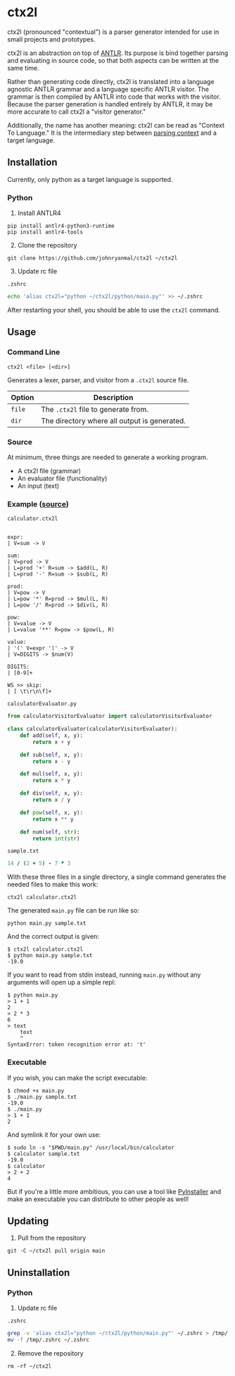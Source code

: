 # ctx2l
ctx2l (pronounced "contextual") is a parser generator intended for use in small projects and prototypes.

ctx2l is an abstraction on top of [ANTLR](https://www.antlr.org/).
Its purpose is bind together parsing and evaluating in source code, so that both aspects can be written at the same time.

Rather than generating code directly, ctx2l is translated into a language agnostic ANTLR grammar and a language specific ANTLR visitor.
The grammar is then compiled by ANTLR into code that works with the visitor.
Because the parser generation is handled entirely by ANTLR, it may be more accurate to call ctx2l a "visitor generator."

Additionally, the name has another meaning: ctx2l can be read as "Context To Language." It is the intermediary step between [parsing context](https://www.antlr.org/api/Java/org/antlr/v4/runtime/ParserRuleContext.html) and a target language.

## Installation
Currently, only python as a target language is supported.

### Python

1. Install ANTLR4

```shell
pip install antlr4-python3-runtime
pip install antlr4-tools
```

2. Clone the repository

```shell
git clone https://github.com/johnryanmal/ctx2l ~/ctx2l
```

3. Update rc file

`.zshrc`
```zsh
echo 'alias ctx2l="python ~/ctx2l/python/main.py"' >> ~/.zshrc
```

After restarting your shell, you should be able to use the `ctx2l` command.

## Usage

### Command Line
`ctx2l <file> [<dir>]`

Generates a lexer, parser, and visitor from a `.ctx2l` source file.

| Option | Description |
| --- | --- |
| `file` | The `.ctx2l` file to generate from. |
| `dir` | The directory where all output is generated. |

### Source

At minimum, three things are needed to generate a working program.

- A ctx2l file (grammar)
- An evaluator file (functionality)
- An input (text)

### Example ([source](/examples/calculator))

`calculator.ctx2l`

```antlr

expr:
| V=sum -> V

sum:
| V=prod -> V
| L=prod '+' R=sum -> $add(L, R)
| L=prod '-' R=sum -> $sub(L, R)

prod:
| V=pow -> V
| L=pow '*' R=prod -> $mul(L, R)
| L=pow '/' R=prod -> $div(L, R)

pow:
| V=value -> V
| L=value '**' R=pow -> $pow(L, R)

value:
| '(' V=expr ')' -> V
| V=DIGITS -> $num(V)

DIGITS:
| [0-9]+

WS >> skip:
| [ \t\r\n\f]+
```

`calculatorEvaluator.py`

```py
from calculatorVisitorEvaluator import calculatorVisitorEvaluator

class calculatorEvaluator(calculatorVisitorEvaluator):
    def add(self, x, y):
        return x + y

    def sub(self, x, y):
        return x - y

    def mul(self, x, y):
        return x * y

    def div(self, x, y):
        return x / y

    def pow(self, x, y):
        return x ** y

    def num(self, str):
        return int(str)
```

`sample.txt`

```rb
14 / (2 + 5) - 7 * 3
```

With these three files in a single directory, a single command generates the needed files to make this work:
```shell
ctx2l calculator.ctx2l
```

The generated `main.py` file can be run like so:
```shell
python main.py sample.txt
```

And the correct output is given:
```shell
$ ctx2l calculator.ctx2l
$ python main.py sample.txt
-19.0
```

If you want to read from stdin instead, running `main.py` without any arguments will open up a simple repl:
```shell
$ python main.py
> 1 + 1
2
> 2 * 3
6
> text
    text
    ^
SyntaxError: token recognition error at: 't'
```

### Executable

If you wish, you can make the script executable:
```shell
$ chmod +x main.py
$ ./main.py sample.txt
-19.0
$ ./main.py
> 1 + 1
2
```

And symlink it for your own use:
```shell
$ sudo ln -s "$PWD/main.py" /usr/local/bin/calculator
$ calculator sample.txt
-19.0
$ calculator
> 2 + 2
4
```

But if you're a little more ambitious, you can use a tool like [PyInstaller](https://pyinstaller.org/en/stable/) and make an executable you can distribute to other people as well!


## Updating

1. Pull from the repository

```shell
git -C ~/ctx2l pull origin main
```

## Uninstallation

### Python

1. Update rc file

`.zshrc`
```zsh
grep -v 'alias ctx2l="python ~/ctx2l/python/main.py"' ~/.zshrc > /tmp/.zshrc
mv -f /tmp/.zshrc ~/.zshrc
```

2. Remove the repository

```shell
rm -rf ~/ctx2l
```
